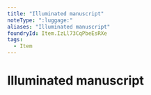 ```yaml
---
title: "Illuminated manuscript"
noteType: ":luggage:"
aliases: "Illuminated manuscript"
foundryId: Item.IzLl73CqPbeEsRXe
tags:
  - Item
---
```


# Illuminated manuscript
